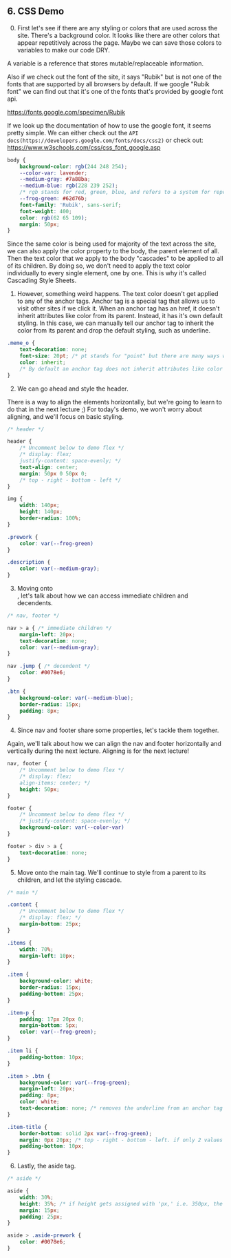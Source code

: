 ## 6. CSS Demo

0. First let's see if there are any styling or colors that are used across the site. There's a background color. It looks like there are other colors that appear repetitively across the page. Maybe we can save those colors to variables to make our code DRY.

A variable is a reference that stores mutable/replaceable information.

Also if we check out the font of the site, it says "Rubik" but is not one of the fonts that are supported by all browsers by default. If we google "Rubik font" we can find out that it's one of the fonts that's provided by google font api.

https://fonts.google.com/specimen/Rubik

If we look up the documentation of how to use the google font, it seems pretty simple. We can either check out the `API docs(https://developers.google.com/fonts/docs/css2)` or check out: https://www.w3schools.com/css/css_font_google.asp

```css
body {
    background-color: rgb(244 248 254);
    --color-var: lavender;
    --medium-gray: #7a88ba;
    --medium-blue: rgb(228 239 252);
    /* rgb stands for red, green, blue, and refers to a system for representing the colors to be used on a computer display. */
    --frog-green: #62d76b;
    font-family: 'Rubik', sans-serif;
    font-weight: 400;
    color: rgb(62 65 109);
    margin: 50px;
}
```
Since the same color is being used for majority of the text across the site, we can also apply the color property to the body, the parent element of all. Then the text color that we apply to the body "cascades" to be applied to all of its children. By doing so, we don't need to apply the text color individually to every single element, one by one. This is why it's called Cascading Style Sheets.

1. However, something weird happens. The text color doesn't get applied to any of the anchor tags. Anchor tag is a special tag that allows us to visit other sites if we click it. When an anchor tag has an href, it doesn't inherit attributes like color from its parent. Instead, it has it's own default styling. In this case, we can manually tell our anchor tag to inherit the color from its parent and drop the default styling, such as underline.

```css
.meme_o {
    text-decoration: none;
    font-size: 20pt; /* pt stands for "point" but there are many ways we can choose a font-size: https: //developer.mozilla.org/en-US/docs/Web/CSS/font-size */
    color: inherit;
    /* By default an anchor tag does not inherit attributes like color if an href attribute is present. */
}
```

2. We can go ahead and style the header. 

There is a way to align the elements horizontally, but we're going to learn to do that in the next lecture ;) For today's demo, we won't worry about aligning, and we'll focus on basic styling.

```css
/* header */

header {
    /* Uncomment below to demo flex */
    /* display: flex;
    justify-content: space-evenly; */
    text-align: center;
    margin: 50px 0 50px 0;
    /* top - right - bottom - left */
}

img {
    width: 140px;
    height: 140px;
    border-radius: 100%;
}

.prework {
    color: var(--frog-green)
}

.description {
    color: var(--medium-gray);
}
```

3. Moving onto <nav>, let's talk about how we can access immediate children and decendents.

```css
/* nav, footer */

nav > a { /* immediate children */
    margin-left: 20px;
    text-decoration: none;
    color: var(--medium-gray);
}

nav .jump { /* decendent */
    color: #0078e6;
}

.btn {
    background-color: var(--medium-blue);
    border-radius: 15px;
    padding: 8px;
}
```

4. Since nav and footer share some properties, let's tackle them together.

Again, we'll talk about how we can align the nav and footer horizontally and vertically during the next lecture. Aligning is for the next lecture! 

```css
nav, footer {
    /* Uncomment below to demo flex */
    /* display: flex;
    align-items: center; */
    height: 50px;
}

footer {
    /* Uncomment below to demo flex */
    /* justify-content: space-evenly; */
    background-color: var(--color-var)
}

footer > div > a {
    text-decoration: none;
}
```

5. Move onto the main tag. We'll continue to style from a parent to its children, and let the styling cascade.

```css
/* main */

.content {
    /* Uncomment below to demo flex */
    /* display: flex; */
    margin-bottom: 25px;
}

.items {
    width: 70%;
    margin-left: 10px;
}

.item {
    background-color: white;
    border-radius: 15px;
    padding-bottom: 25px;
}

.item-p {
    padding: 17px 20px 0;
    margin-bottom: 5px;
    color: var(--frog-green);
}

.item li {
    padding-bottom: 10px;
}

.item > .btn {
    background-color: var(--frog-green);
    margin-left: 20px;
    padding: 8px;
    color: white;
    text-decoration: none; /* removes the underline from an anchor tag */
}

.item-title {
    border-bottom: solid 2px var(--frog-green);
    margin: 0px 20px; /* top - right - bottom - left. if only 2 values are given, style is applied vertically and horizontally. */
    padding-bottom: 10px;
}
```

6. Lastly, the aside tag.

```css
/* aside */

aside {
    width: 30%;
    height: 35%; /* if height gets assigned with 'px,' i.e. 350px, the text might overflow depending on the size of the browser and would look less responsive */
    margin: 15px;
    padding: 25px;
}

aside > .aside-prework {
    color: #0078e6;    
}
```